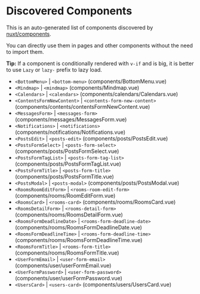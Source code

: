 # Discovered Components

This is an auto-generated list of components discovered by [nuxt/components](https://github.com/nuxt/components).

You can directly use them in pages and other components without the need to import them.

**Tip:** If a component is conditionally rendered with `v-if` and is big, it is better to use `Lazy` or `lazy-` prefix to lazy load.

- `<BottomMenu>` | `<bottom-menu>` (components/BottomMenu.vue)
- `<Mindmap>` | `<mindmap>` (components/Mindmap.vue)
- `<Calendars>` | `<calendars>` (components/calendars/Calendars.vue)
- `<ContentsFormNewContent>` | `<contents-form-new-content>` (components/contents/contentsFormNewContent.vue)
- `<MessagesForm>` | `<messages-form>` (components/messages/MessagesForm.vue)
- `<Notifications>` | `<notifications>` (components/notifications/Notifications.vue)
- `<PostsEdit>` | `<posts-edit>` (components/posts/PostsEdit.vue)
- `<PostsFormSelect>` | `<posts-form-select>` (components/posts/PostsFormSelect.vue)
- `<PostsFormTagList>` | `<posts-form-tag-list>` (components/posts/PostsFormTagList.vue)
- `<PostsFormTitle>` | `<posts-form-title>` (components/posts/PostsFormTitle.vue)
- `<PostsModal>` | `<posts-modal>` (components/posts/PostsModal.vue)
- `<RoomsRoomEditForm>` | `<rooms-room-edit-form>` (components/rooms/RoomEditForm.vue)
- `<RoomsCard>` | `<rooms-card>` (components/rooms/RoomsCard.vue)
- `<RoomsDetailForm>` | `<rooms-detail-form>` (components/rooms/RoomsDetailForm.vue)
- `<RoomsFormDeadlineDate>` | `<rooms-form-deadline-date>` (components/rooms/RoomsFormDeadlineDate.vue)
- `<RoomsFormDeadlineTime>` | `<rooms-form-deadline-time>` (components/rooms/RoomsFormDeadlineTime.vue)
- `<RoomsFormTitle>` | `<rooms-form-title>` (components/rooms/RoomsFormTitle.vue)
- `<UserFormEmail>` | `<user-form-email>` (components/user/userFormEmail.vue)
- `<UserFormPassword>` | `<user-form-password>` (components/user/userFormPassword.vue)
- `<UsersCard>` | `<users-card>` (components/users/UsersCard.vue)
